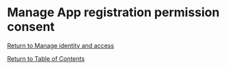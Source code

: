 # Manage App registration permission consent


[Return to Manage identity and access](README.md)

[Return to Table of Contents](../README.md)